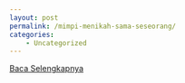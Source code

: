 ```yaml
---
layout: post
permalink: /mimpi-menikah-sama-seseorang/
categories:
    - Uncategorized
---
```


[Baca Selengkapnya](/02)
